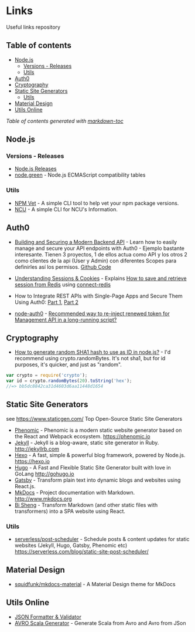 # Links

Useful links repository

## Table of contents
  * [Node.js](#nodejs)
    + [Versions - Releases](#versions---releases)
    + [Utils](#utils)
  * [Auth0](#auth0)
  * [Cryptography](#cryptography)
  * [Static Site Generators](#static-site-generators)
    + [Utils](#utils-1)
  * [Material Design](#material-design)
  * [Utils Online](#utils-online)

*Table of contents generated with [markdown-toc](http://ecotrust-canada.github.io/markdown-toc/)*

##  Node.js

### Versions - Releases
* [Node.js Releases](https://nodejs.org/es/download/releases/)
* [node.green](http://node.green/) - Node.js ECMAScript compatibility tables

### Utils
* [NPM Vet](https://www.npmjs.com/package/npmvet) - A simple CLI tool to help vet your npm package versions.
* [NCU](https://www.npmjs.com/package/ncu) - A simple CLI for NCU's Information.


##  Auth0

* [Building and Securing a Modern Backend API](https://scotch.io/tutorials/building-and-securing-a-modern-backend-api) - Learn how to easily manage and secure your API endpoints with Auth0 - Ejemplo bastante interesante. Tienen 3 proyectos, 1 de ellos actua como API y los otros 2 como clientes de la api (User y Admin) con diferentes Scopes para definirles así los permisos. [Github Code](https://github.com/scotch-io/building-and-securing-a-modern-backend-api)

* [Understanding Sessions & Cookies](https://auth0.com/docs/videos/session-and-cookies) - Explains [How to save and retrieve session from Redis](http://stackoverflow.com/questions/14014446/how-to-save-and-retrieve-session-from-redis) using [connect-redis](https://www.npmjs.com/package/connect-redis)

* How to Integrate REST APIs with Single-Page Apps and Secure Them Using Auth0: [Part 1](https://aws.amazon.com/es/blogs/apn/how-to-integrate-rest-apis-with-single-page-apps-and-secure-them-using-auth0-part-1/), [Part 2](https://aws.amazon.com/es/blogs/apn/how-to-integrate-rest-apis-with-single-page-apps-and-secure-them-using-auth0-part-2/)

* [node-auth0](https://github.com/auth0/node-auth0) - [Recommended way to re-inject renewed token for Management API in a long-running script?](https://github.com/auth0/node-auth0/issues/164)

## Cryptography

* [How to generate random SHA1 hash to use as ID in node.js?](http://stackoverflow.com/questions/9407892/how-to-generate-random-sha1-hash-to-use-as-id-in-node-js/14869745#14869745) - I'd recommend using crypto.randomBytes. It's not sha1, but for id purposes, it's quicker, and just as "random".
```javascript
var crypto = require('crypto');
var id = crypto.randomBytes(20).toString('hex');
//=> bb5dc8842ca31d4603d6aa11448d1654
```

## Static Site Generators
see https://www.staticgen.com/ Top Open-Source Static Site Generators

* [Phenomic](https://github.com/MoOx/phenomic) - Phenomic is a modern static website generator based on the React and Webpack ecosystem. https://phenomic.io
* [Jekyll](https://github.com/jekyll/jekyll) - Jekyll is a blog-aware, static site generator in Ruby. http://jekyllrb.com
* [Hexo](https://github.com/hexojs/hexo) - A fast, simple & powerful blog framework, powered by Node.js. https://hexo.io 
* [Hugo](https://github.com/spf13/hugo) - A Fast and Flexible Static Site Generator built with love in GoLang http://gohugo.io
* [Gatsby](https://github.com/gatsbyjs/gatsby) - Transform plain text into dynamic blogs and websites using React.js.
* [MkDocs](https://github.com/mkdocs/mkdocs/) - Project documentation with Markdown. http://www.mkdocs.org
* [Bi Sheng](https://github.com/benjycui/bisheng) - Transform Markdown (and other static files with transformers) into a SPA website using React.

### Utils

* [serverless/post-scheduler](https://github.com/serverless/post-scheduler) - Schedule posts & content updates for static websites (Jekyll, Hugo, Gatsby, Phenomic etc) https://serverless.com/blog/static-site-post-scheduler/

## Material Design

* [squidfunk/mkdocs-material](https://github.com/squidfunk/mkdocs-material) - A Material Design theme for MkDocs

##  Utils Online

* [JSON Formatter & Validator](https://jsonformatter.curiousconcept.com/)
* [AVRO Scala Generator](http://avro4s-ui.landoop.com/) - Generate Scala from Avro and Avro from JSon

